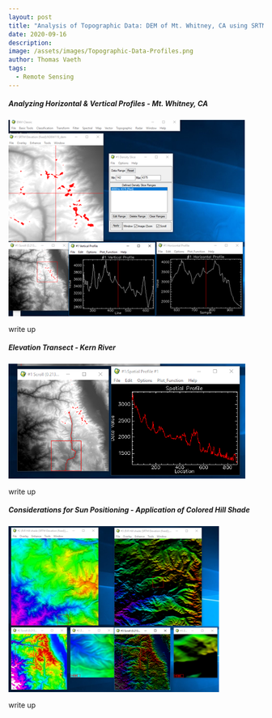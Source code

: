 ```yaml
---
layout: post
title: "Analysis of Topographic Data: DEM of Mt. Whitney, CA using SRTM Imagery"
date: 2020-09-16
description: 
image: /assets/images/Topographic-Data-Profiles.png
author: Thomas Vaeth
tags: 
  - Remote Sensing
---
```


##### Analyzing Horizontal & Vertical Profiles - Mt. Whitney, CA

![Map GIS](/assets/images/Topographic-Data-Profiles.png)

write up

##### Elevation Transect - Kern River

![Placeholder](/assets/images/Elevation-Transect.png)

write up

##### Considerations for Sun Positioning - Application of Colored Hill Shade

![Placeholder](/assets/images/Colored-Hillshade.png)

write up